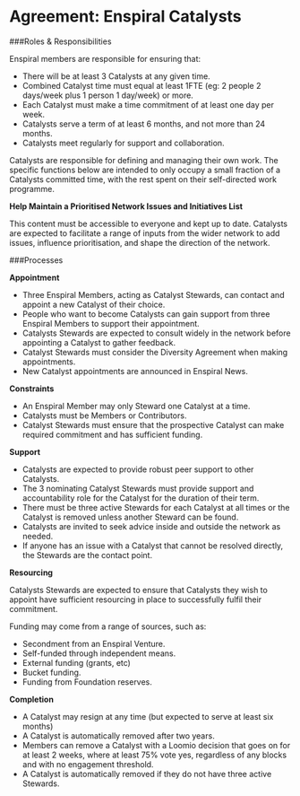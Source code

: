 # Agreement: Enspiral Catalysts

###Roles & Responsibilities

Enspiral members are responsible for ensuring that:

* There will be at least 3 Catalysts at any given time.
* Combined Catalyst time must equal at least 1FTE (eg: 2 people 2 days/week plus 1 person 1 day/week) or more.
* Each Catalyst must make a time commitment of at least one day per week.
* Catalysts serve a term of at least 6 months, and not more than 24 months.
* Catalysts meet regularly for support and collaboration.

Catalysts are responsible for defining and managing their own work. The specific functions below are intended to only occupy a small fraction of a Catalysts committed time, with the rest spent on their self-directed work programme.

**Help Maintain a Prioritised Network Issues and Initiatives List**

This content must be accessible to everyone and kept up to date. Catalysts are expected to facilitate a range of inputs from the wider network to add issues, influence prioritisation, and shape the direction of the network.

###Processes

**Appointment**

* Three Enspiral Members, acting as Catalyst Stewards, can contact and appoint a new Catalyst of their choice. 
* People who want to become Catalysts can gain support from three Enspiral Members to support their appointment.
* Catalysts Stewards are expected to consult widely in the network before appointing a Catalyst to gather feedback.
* Catalyst Stewards must consider the Diversity Agreement when making appointments.
* New Catalyst appointments are announced in Enspiral News.


**Constraints**

* An Enspiral Member may only Steward one Catalyst at a time.
* Catalysts must be Members or Contributors.
* Catalyst Stewards must ensure that the prospective Catalyst can make required commitment and has sufficient funding.

**Support**

* Catalysts are expected to provide robust peer support to other Catalysts.
* The 3 nominating Catalyst Stewards must provide support and accountability role for the Catalyst for the duration of their term.
* There must be three active Stewards for each Catalyst at all times or the Catalyst is removed unless another Steward can be found. 
* Catalysts are invited to seek advice inside and outside the network as needed.
* If anyone has an issue with a Catalyst that cannot be resolved directly, the Stewards are the contact point.

**Resourcing**

Catalysts Stewards are expected to ensure that Catalysts they wish to appoint have sufficient resourcing in place to successfully fulfil their commitment. 

Funding may come from a range of sources, such as:
* Secondment from an Enspiral Venture.
* Self-funded through independent means.
* External funding (grants, etc)
* Bucket funding.
* Funding from Foundation reserves.

**Completion**

* A Catalyst may resign at any time (but expected to serve at least six months)
* A Catalyst is automatically removed after two years.
* Members can remove a Catalyst with a Loomio decision that goes on for at least 2 weeks, where at least 75% vote yes, regardless of any blocks and with no engagement threshold.
* A Catalyst is automatically removed if they do not have three active Stewards.


